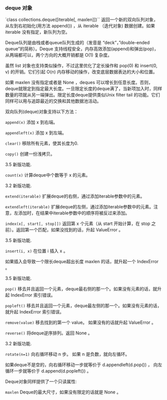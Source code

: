 ### deque 对象
`class collections.deque([iterable[, maxlen]])``
返回一个新的双向队列对象，从左到右初始化(用方法 append()) ，从 iterable （迭代对象) 数据创建。如果 iterable 没有指定，新队列为空。

Deque队列是由栈或者queue队列生成的（发音是 “deck”，”double-ended queue”的简称）。Deque 支持线程安全，内存高效添加(append)和弹出(pop)，从两端都可以，两个方向的大概开销都是 O(1) 复杂度。

虽然 list 对象也支持类似操作，不过这里优化了定长操作和 pop(0) 和 insert(0, v) 的开销。它们引起 O(n) 内存移动的操作，改变底层数据表达的大小和位置。

如果 maxlen 没有指定或者是 None ，deques 可以增长到任意长度。否则，deque就限定到指定最大长度。一旦限定长度的deque满了，当新项加入时，同样数量的项就从另一端弹出。限定长度deque提供类似Unix filter tail 的功能。它们同样可以用与追踪最近的交换和其他数据池活动。

双向队列(deque)对象支持以下方法：

`append(x)`
添加 x 到右端。

`appendleft(x)`
添加 x 到左端。

`clear()`
移除所有元素，使其长度为0.

`copy()`
创建一份浅拷贝。

3.5 新版功能.

`count(x)`
计算deque中个数等于 x 的元素。

3.2 新版功能.

`extend(iterable)`
扩展deque的右侧，通过添加iterable参数中的元素。

`extendleft(iterable)`
扩展deque的左侧，通过添加iterable参数中的元素。注意，左添加时，在结果中iterable参数中的顺序将被反过来添加。

`index(x[, start[, stop]])`
返回第 x 个元素（从 start 开始计算，在 stop 之前）。返回第一个匹配，如果没找到的话，升起 ValueError 。

3.5 新版功能.

`insert(i, x)`
在位置 i 插入 x 。

如果插入会导致一个限长deque超出长度 maxlen 的话，就升起一个 IndexError 。

3.5 新版功能.

`pop()`
移去并且返回一个元素，deque最右侧的那一个。如果没有元素的话，就升起 IndexError 索引错误。

`popleft()`
移去并且返回一个元素，deque最左侧的那一个。如果没有元素的话，就升起 IndexError 索引错误。

`remove(value)`
移去找到的第一个 value。 如果没有的话就升起 ValueError 。

`reverse()`
将deque逆序排列。返回 None 。

3.2 新版功能.

`rotate(n=1)`
向右循环移动 n 步。 如果 n 是负数，就向左循环。

如果deque不是空的，向右循环移动一步就等价于 d.appendleft(d.pop()) ， 向左循环一步就等价于 d.append(d.popleft()) 。

Deque对象同样提供了一个只读属性:

`maxlen`
Deque的最大尺寸，如果没有限定的话就是 None 。
